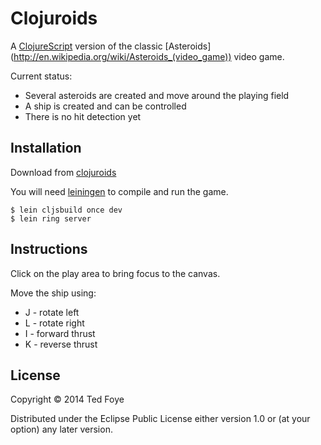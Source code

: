 Clojuroids
==========

A [ClojureScript](http://github.com/clojure/clojurescript) version of the classic [Asteroids] (http://en.wikipedia.org/wiki/Asteroids_(video_game)) video game.

Current status:

* Several asteroids are created and move around the playing field
* A ship is created and can be controlled
* There is no hit detection yet

## Installation

Download from [clojuroids](https://github.com/tedfoye/clojuroids)

You will need [leiningen](https://github.com/technomancy/leiningen) to compile and run the game.

    $ lein cljsbuild once dev
    $ lein ring server
    
## Instructions

Click on the play area to bring focus to the canvas. 

Move the ship using:
* J - rotate left
* L - rotate right
* I - forward thrust
* K - reverse thrust

## License

Copyright © 2014 Ted Foye

Distributed under the Eclipse Public License either version 1.0 or (at
your option) any later version.
